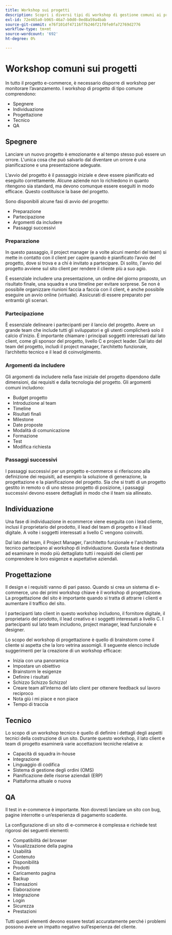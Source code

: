 ```yaml
---
title: Workshop sui progetti
description: Scopri i diversi tipi di workshop di gestione comuni ai progetti e-commerce.
exl-id: 72e465a0-b965-46a7-b0d0-0ed8a59a4bab
source-git-commit: e76f101df47116f7b246f21f0fe0fa72769d2776
workflow-type: tm+mt
source-wordcount: '692'
ht-degree: 0%

---
```


# Workshop comuni sui progetti

In tutto il progetto e-commerce, è necessario disporre di workshop per monitorare l’avanzamento. I workshop di progetto di tipo comune comprendono:

- Spegnere
- Individuazione
- Progettazione
- Tecnico
- QA

## Spegnere

Lanciare un nuovo progetto è emozionante e al tempo stesso può essere un orrore. L&#39;unica cosa che può salvarlo dal diventare un orrore è una pianificazione e una presentazione adeguate.

L’avvio del progetto è il passaggio iniziale e deve essere pianificato ed eseguito correttamente. Alcune aziende non lo richiedono in quanto ritengono sia standard, ma devono comunque essere eseguiti in modo efficace. Questo costituisce la base del progetto.

Sono disponibili alcune fasi di avvio del progetto:

- Preparazione
- Partecipazione
- Argomenti da includere
- Passaggi successivi

### Preparazione

In questo passaggio, il project manager (e a volte alcuni membri del team) si mette in contatto con il client per capire quando è pianificato l’avvio del progetto, dove si trova e a chi è invitato a partecipare. Di solito, l&#39;avvio del progetto avviene sul sito client per rendere il cliente più a suo agio.

È essenziale includere una presentazione, un ordine del giorno proposto, un risultato finale, una squadra e una timeline per evitare sorprese. Se non è possibile organizzare riunioni faccia a faccia con il client, è anche possibile eseguire un avvio online (virtuale). Assicurati di essere preparato per entrambi gli scenari.

### Partecipazione

È essenziale delineare i partecipanti per il lancio del progetto. Avere un grande team che include tutti gli sviluppatori e gli utenti complicherà solo il calcio d&#39;inizio. È importante chiamare i principali soggetti interessati dal lato client, come gli sponsor del progetto, livello C e project leader. Dal lato del team del progetto, includi il project manager, l’architetto funzionale, l’architetto tecnico e il lead di coinvolgimento.

### Argomenti da includere

Gli argomenti da includere nella fase iniziale del progetto dipendono dalle dimensioni, dai requisiti e dalla tecnologia del progetto. Gli argomenti comuni includono:

- Budget progetto
- Introduzione al team
- Timeline
- Risultati finali
- Milestone
- Date proposte
- Modalità di comunicazione
- Formazione
- Test
- Modifica richiesta

### Passaggi successivi

I passaggi successivi per un progetto e-commerce si riferiscono alla definizione dei requisiti, ad esempio la soluzione di generazione, la progettazione e la pianificazione del progetto. Sia che si tratti di un progetto gestito in remoto o di uno stesso progetto di posizione, i passaggi successivi devono essere dettagliati in modo che il team sia allineato.

## Individuazione

Una fase di individuazione in ecommerce viene eseguita con i lead cliente, inclusi il proprietario del prodotto, il lead del team di progetto e il lead digitale. A volte i soggetti interessati a livello C vengono coinvolti.

Dal lato del team, il Project Manager, l&#39;architetto funzionale e l&#39;architetto tecnico partecipano al workshop di individuazione. Questa fase è destinata ad esaminare in modo più dettagliato tutti i requisiti dei clienti per comprendere le loro esigenze e aspettative aziendali.

## Progettazione

Il design e i requisiti vanno di pari passo. Quando si crea un sistema di e-commerce, uno dei primi workshop chiave è il workshop di progettazione. La progettazione del sito è importante quando si tratta di attrarre i clienti e aumentare il traffico del sito.

I partecipanti lato client in questo workshop includono, il fornitore digitale, il proprietario del prodotto, il lead creativo e i soggetti interessati a livello C. I partecipanti sul lato team includono, project manager, lead funzionale e designer.

Lo scopo del workshop di progettazione è quello di brainstorm come il cliente si aspetta che la loro vetrina assomigli. Il seguente elenco include suggerimenti per la creazione di un workshop efficace:

- Inizia con una panoramica
- Impostare un obiettivo
- Brainstorm le esigenze
- Definire i risultati
- Schizzo Schizzo Schizzo!
- Creare team all’interno del lato client per ottenere feedback sul lavoro reciproco
- Nota giù i mi piace e non piace
- Tempo di traccia

## Tecnico

Lo scopo di un workshop tecnico è quello di definire i dettagli degli aspetti tecnici della costruzione di un sito. Durante questo workshop, il lato client e team di progetto esaminerà varie accettazioni tecniche relative a:

- Capacità di squadra in-house
- Integrazione
- Linguaggio di codifica
- Sistema di gestione degli ordini (OMS)
- Pianificazione delle risorse aziendali (ERP)
- Piattaforma attuale o nuova

## QA

Il test in e-commerce è importante. Non dovresti lanciare un sito con bug, pagine interrotte o un’esperienza di pagamento scadente.

La configurazione di un sito di e-commerce è complessa e richiede test rigorosi dei seguenti elementi:

- Compatibilità del browser
- Visualizzazione della pagina
- Usabilità
- Contenuto
- Disponibilità
- Prodotti
- Caricamento pagina
- Backup
- Transazioni
- Elaborazione
- Integrazione
- Login
- Sicurezza
- Prestazioni

Tutti questi elementi devono essere testati accuratamente perché i problemi possono avere un impatto negativo sull’esperienza del cliente.
